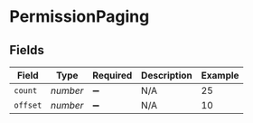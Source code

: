 # PermissionPaging


## Fields

| Field              | Type               | Required           | Description        | Example            |
| ------------------ | ------------------ | ------------------ | ------------------ | ------------------ |
| `count`            | *number*           | :heavy_minus_sign: | N/A                | 25                 |
| `offset`           | *number*           | :heavy_minus_sign: | N/A                | 10                 |